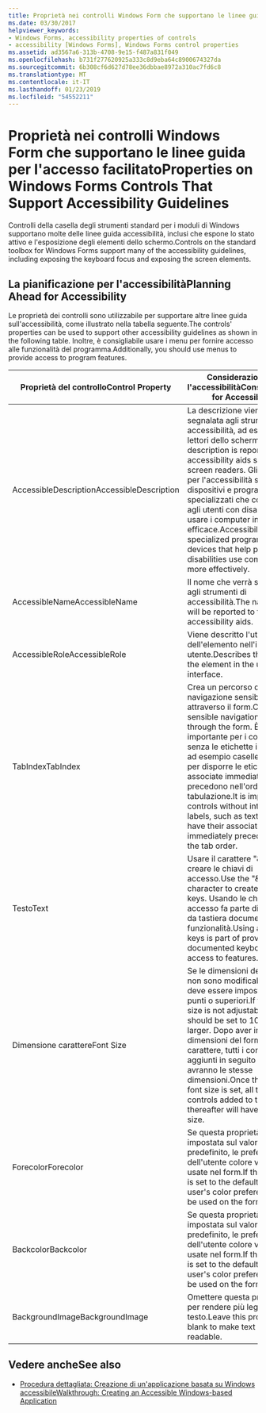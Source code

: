 ```yaml
---
title: Proprietà nei controlli Windows Form che supportano le linee guida per l'accesso facilitato
ms.date: 03/30/2017
helpviewer_keywords:
- Windows Forms, accessibility properties of controls
- accessibility [Windows Forms], Windows Forms control properties
ms.assetid: ad3567a6-313b-4708-9e15-f487a831f049
ms.openlocfilehash: b731f277620925a333c8d9eba64c8900674327da
ms.sourcegitcommit: 6b308cf6d627d78ee36dbbae8972a310ac7fd6c8
ms.translationtype: MT
ms.contentlocale: it-IT
ms.lasthandoff: 01/23/2019
ms.locfileid: "54552211"
---
```

# <a name="properties-on-windows-forms-controls-that-support-accessibility-guidelines"></a><span data-ttu-id="40422-102">Proprietà nei controlli Windows Form che supportano le linee guida per l'accesso facilitato</span><span class="sxs-lookup"><span data-stu-id="40422-102">Properties on Windows Forms Controls That Support Accessibility Guidelines</span></span>
<span data-ttu-id="40422-103">Controlli della casella degli strumenti standard per i moduli di Windows supportano molte delle linee guida accessibilità, inclusi che espone lo stato attivo e l'esposizione degli elementi dello schermo.</span><span class="sxs-lookup"><span data-stu-id="40422-103">Controls on the standard toolbox for Windows Forms support many of the accessibility guidelines, including exposing the keyboard focus and exposing the screen elements.</span></span>  
  
## <a name="planning-ahead-for-accessibility"></a><span data-ttu-id="40422-104">La pianificazione per l'accessibilità</span><span class="sxs-lookup"><span data-stu-id="40422-104">Planning Ahead for Accessibility</span></span>  
 <span data-ttu-id="40422-105">Le proprietà dei controlli sono utilizzabile per supportare altre linee guida sull'accessibilità, come illustrato nella tabella seguente.</span><span class="sxs-lookup"><span data-stu-id="40422-105">The controls' properties can be used to support other accessibility guidelines as shown in the following table.</span></span> <span data-ttu-id="40422-106">Inoltre, è consigliabile usare i menu per fornire accesso alle funzionalità del programma.</span><span class="sxs-lookup"><span data-stu-id="40422-106">Additionally, you should use menus to provide access to program features.</span></span>  
  
|<span data-ttu-id="40422-107">Proprietà del controllo</span><span class="sxs-lookup"><span data-stu-id="40422-107">Control Property</span></span>|<span data-ttu-id="40422-108">Considerazioni per l'accessibilità</span><span class="sxs-lookup"><span data-stu-id="40422-108">Considerations for Accessibility</span></span>|  
|----------------------|--------------------------------------|  
|<span data-ttu-id="40422-109">AccessibleDescription</span><span class="sxs-lookup"><span data-stu-id="40422-109">AccessibleDescription</span></span>|<span data-ttu-id="40422-110">La descrizione viene segnalata agli strumenti di accessibilità, ad esempio lettori dello schermo.</span><span class="sxs-lookup"><span data-stu-id="40422-110">The description is reported to accessibility aids such as screen readers.</span></span> <span data-ttu-id="40422-111">Gli strumenti per l'accessibilità sono dispositivi e programmi specializzati che consentono agli utenti con disabilità di usare i computer in modo più efficace.</span><span class="sxs-lookup"><span data-stu-id="40422-111">Accessibility aids are specialized programs and devices that help people with disabilities use computers more effectively.</span></span>|  
|<span data-ttu-id="40422-112">AccessibleName</span><span class="sxs-lookup"><span data-stu-id="40422-112">AccessibleName</span></span>|<span data-ttu-id="40422-113">Il nome che verrà segnalato agli strumenti di accessibilità.</span><span class="sxs-lookup"><span data-stu-id="40422-113">The name that will be reported to the accessibility aids.</span></span>|  
|<span data-ttu-id="40422-114">AccessibleRole</span><span class="sxs-lookup"><span data-stu-id="40422-114">AccessibleRole</span></span>|<span data-ttu-id="40422-115">Viene descritto l'utilizzo dell'elemento nell'interfaccia utente.</span><span class="sxs-lookup"><span data-stu-id="40422-115">Describes the use of the element in the user interface.</span></span>|  
|<span data-ttu-id="40422-116">TabIndex</span><span class="sxs-lookup"><span data-stu-id="40422-116">TabIndex</span></span>|<span data-ttu-id="40422-117">Crea un percorso di navigazione sensibile attraverso il form.</span><span class="sxs-lookup"><span data-stu-id="40422-117">Creates a sensible navigational path through the form.</span></span> <span data-ttu-id="40422-118">È importante per i controlli senza le etichette intrinseche, ad esempio caselle di testo, per disporre le etichette associate immediatamente li precedono nell'ordine di tabulazione.</span><span class="sxs-lookup"><span data-stu-id="40422-118">It is important for controls without intrinsic labels, such as text boxes, to have their associated label immediately precede them in the tab order.</span></span>|  
|<span data-ttu-id="40422-119">Testo</span><span class="sxs-lookup"><span data-stu-id="40422-119">Text</span></span>|<span data-ttu-id="40422-120">Usare il carattere "&" per creare le chiavi di accesso.</span><span class="sxs-lookup"><span data-stu-id="40422-120">Use the "&" character to create access keys.</span></span> <span data-ttu-id="40422-121">Usando le chiavi di accesso fa parte di accesso da tastiera documentato a funzionalità.</span><span class="sxs-lookup"><span data-stu-id="40422-121">Using access keys is part of providing documented keyboard access to features.</span></span>|  
|<span data-ttu-id="40422-122">Dimensione carattere</span><span class="sxs-lookup"><span data-stu-id="40422-122">Font Size</span></span>|<span data-ttu-id="40422-123">Se le dimensioni del carattere non sono modificabile, quindi deve essere impostato a 10 punti o superiori.</span><span class="sxs-lookup"><span data-stu-id="40422-123">If the font size is not adjustable, then it should be set to 10 points or larger.</span></span> <span data-ttu-id="40422-124">Dopo aver impostata le dimensioni del form del tipo di carattere, tutti i controlli aggiunti in seguito al form avranno le stesse dimensioni.</span><span class="sxs-lookup"><span data-stu-id="40422-124">Once the form's font size is set, all the controls added to the form thereafter will have the same size.</span></span>|  
|<span data-ttu-id="40422-125">Forecolor</span><span class="sxs-lookup"><span data-stu-id="40422-125">Forecolor</span></span>|<span data-ttu-id="40422-126">Se questa proprietà è impostata sul valore predefinito, le preferenze dell'utente colore verranno usate nel form.</span><span class="sxs-lookup"><span data-stu-id="40422-126">If this property is set to the default, then the user's color preferences will be used on the form.</span></span>|  
|<span data-ttu-id="40422-127">Backcolor</span><span class="sxs-lookup"><span data-stu-id="40422-127">Backcolor</span></span>|<span data-ttu-id="40422-128">Se questa proprietà è impostata sul valore predefinito, le preferenze dell'utente colore verranno usate nel form.</span><span class="sxs-lookup"><span data-stu-id="40422-128">If this property is set to the default, then the user's color preferences will be used on the form.</span></span>|  
|<span data-ttu-id="40422-129">BackgroundImage</span><span class="sxs-lookup"><span data-stu-id="40422-129">BackgroundImage</span></span>|<span data-ttu-id="40422-130">Omettere questa proprietà per rendere più leggibile il testo.</span><span class="sxs-lookup"><span data-stu-id="40422-130">Leave this property blank to make text more readable.</span></span>|  
  
## <a name="see-also"></a><span data-ttu-id="40422-131">Vedere anche</span><span class="sxs-lookup"><span data-stu-id="40422-131">See also</span></span>
- [<span data-ttu-id="40422-132">Procedura dettagliata: Creazione di un'applicazione basata su Windows accessibile</span><span class="sxs-lookup"><span data-stu-id="40422-132">Walkthrough: Creating an Accessible Windows-based Application</span></span>](../../../../docs/framework/winforms/advanced/walkthrough-creating-an-accessible-windows-based-application.md)
